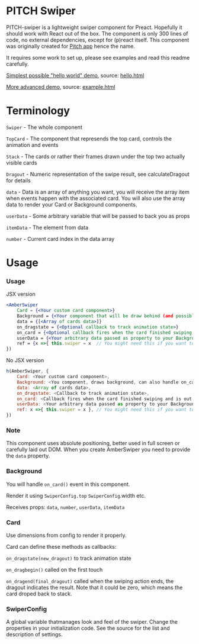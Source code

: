 # PITCH Swiper

PITCH-swiper is a lightweight swiper component for Preact. Hopefully it should work with React out of the box. The component is only 300 lines of code, no external dependencies, except for (p)react itself. This component was originally created for [Pitch app](http://www.pitchinvestorslive.com/) hence the name.

It requires some work to set up, please see examples and read this readme carefully.

[Simplest possible "hello world" demo](https://exebook.github.io/pitch-swiper/hello.html), source: [hello.html](https://github.com/exebook/pitch-swiper/blob/master/hello.html)

[More advanced demo](https://exebook.github.io/pitch-swiper/example.html), source: [example.html](https://github.com/exebook/pitch-swiper/blob/master/example.html)


# Terminology

`Swiper` - The whole component

`TopCard` - The component that represends the top card, controls the animation and events

`Stack` - The cards or rather their frames drawn under the top two actually visible cards

`Dragout` - Numeric representation of the swipe result, see calculateDragout for details

`data` - Data is an array of anything you want, you will receive the array item when events happen with the associated card. You 
will also use the array data to render your Card or Background components.

`userData` - Some arbitrary variable that will be passed to back you as props

`itemData` - The element from data

`number` - Current card index in the data array

# Usage

### Usage
JSX version

```jsx
<AmberSwiper
	Card = {<Your custom card component>}
	Background = {<Your component that will be draw behind (and possibly around) the cards>}
	data = {[<Array of cards data>]}
	on_dragstate = {<Optional callback to track animation state>}
	on_card = {<Optional callback fires when the card finished swiping and is out of stack>}
	userData = {<Your arbitrary data passed as property to your Background and Card>}
	ref = {x =>{ this.swiper = x  // You might need this if you want to have advanced dynamic control of swiper }}
})
```
No JSX version

```js
h(AmberSwiper, {
	Card: <Your custom card component>,
	Background: <You component, draws background, can also handle on_card and on_dragstate>,
	data: <Array of cards data>,
	on_dragstate: <Callback to track animation state>,
	on_card: <Callback fires when the card finished swiping and is out of stack, probably the one you need most>,
	userData: <Your arbitrary data passed as property to your Background and Card>,
	ref: x =>{ this.swiper = x }, // You might need this if you want to have advanced dynamic control of swiper
})
```


### Note
This component uses absolute positioning, better used in full screen or carefully laid out DOM.
When you create AmberSwiper you need to provide the `data` property.


### Background

You will handle `on_card()` event in this component.

Render it using `SwiperConfig.top` `SwiperConfig`.width etc.

Receives props: `data`, `number`, `userData`, `itemData`

### Card

Use dimensions from config to render it properly.

Card can define these methods as callbacks:

`on_dragstate(new_dragout)` to track animation state

`on_dragbegin()` called on the first touch

`on_dragend(final_dragout)` called when the swiping action ends, the dragout indicates the result. Note that it could be zero, which means the card droped back to stack.

### SwiperConfig

A global variable thatmanages look and feel of the swiper. Change the properties in your initialization code. See the source for the list and description of settings.

